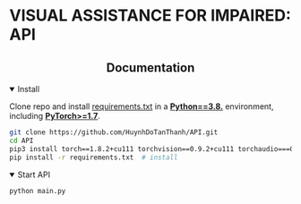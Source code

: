 <h1>VISUAL ASSISTANCE FOR IMPAIRED: API</h1>

## <div align="center">Documentation</div>


<details open>
<summary>Install</summary>

Clone repo and install [requirements.txt](https://github.com/HuynhDoTanThanh/API/blob/master/requirements.txt) in a
[**Python==3.8.**](https://www.python.org/) environment, including
[**PyTorch>=1.7**](https://pytorch.org/get-started/locally/).
  
```bash
git clone https://github.com/HuynhDoTanThanh/API.git
cd API
pip3 install torch==1.8.2+cu111 torchvision==0.9.2+cu111 torchaudio===0.8.2 -f https://download.pytorch.org/whl/lts/1.8/torch_lts.html
pip install -r requirements.txt  # install
```
<details open>
<summary>Start API</summary>
 
 ```bash
python main.py
``` 
